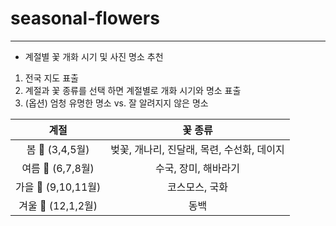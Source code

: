 # seasonal-flowers
---

- 계절별 꽃 개화 시기 및 사진 명소 추천

1. 전국 지도 표출
2. 계절과 꽃 종류를 선택 하면 계절별로 개화 시기와 명소 표출
3. (옵션) 엄청 유명한 명소 vs. 잘 알려지지 않은 명소

|          계절        |                  꽃 종류                   | 
|:--------------------:|:------------------------------------------:|
|  봄 🌸 (3,4,5월)    | 벚꽃, 개나리, 진달래, 목련, 수선화, 데이지 |
| 여름 🌹 (6,7,8월)   | 수국, 장미, 해바라기                       |
| 가을 🍁 (9,10,11월) | 코스모스, 국화                             |
| 겨울 🌺 (12,1,2월)  | 동백                                       |